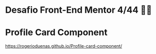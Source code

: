 # Desafio Front-End Mentor 4/44 💪🤓 
# Profile Card Component

https://rogerioduenas.github.io/Profile-card-component/
